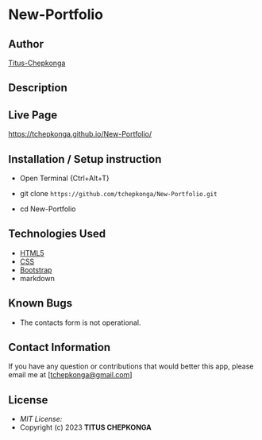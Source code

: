 # New-Portfolio

## Author

[Titus-Chepkonga](https://github.com/tchepkonga)


## Description



## Live Page 
https://tchepkonga.github.io/New-Portfolio/


## Installation / Setup instruction
* Open Terminal {Ctrl+Alt+T}

* git clone ```https://github.com/tchepkonga/New-Portfolio.git```

* cd New-Portfolio


## Technologies Used

* [HTML5](https://github.com/topics/html5)
* [CSS](https://github.com/topics/css3)
* [Bootstrap](https://github.com/topics/bootstrap)
* markdown

## Known Bugs

* The contacts form is not operational. 

## Contact Information 

If you have any question or contributions that would better this app, please email me at [tchepkonga@gmail.com]

## License
* *MIT License:*
* Copyright (c) 2023 **TITUS CHEPKONGA**
